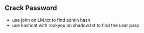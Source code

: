 ## Crack Password
* use john on LM.txt to find admin hash
* use hashcat with rockyou on shadow.txt to find the user pass
